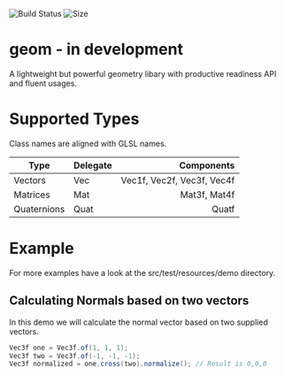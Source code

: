 ![Build Status](https://travis-ci.org/nickscha/geom.svg?branch=master) 
![Size](https://reposs.herokuapp.com/?path=nickscha/geom)

# geom - in development
A lightweight but powerful geometry libary with productive readiness API and fluent usages.

# Supported Types

Class names are aligned with GLSL names.

| Type          | Delegate | Components                 |
| ------------- | :------- | -------------------------: |
| Vectors       | Vec      | Vec1f, Vec2f, Vec3f, Vec4f |
| Matrices      | Mat      |               Mat3f, Mat4f |
| Quaternions   | Quat     |                      Quatf |



# Example

For more examples have a look at the src/test/resources/demo directory.

## Calculating Normals based on two vectors
In this demo we will calculate the normal vector based on two supplied vectors.
```java
Vec3f one = Vec3f.of(1, 1, 1);
Vec3f two = Vec3f.of(-1, -1, -1);
Vec3f normalized = one.cross(two).normalize(); // Result is 0,0,0
```
